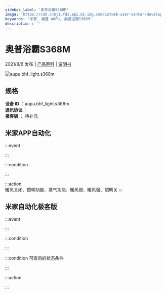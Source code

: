 ```yaml
---
sidebar_label: '奥普浴霸S368M'
image: 'https://cdn.cnbj1.fds.api.mi-img.com/iotweb-user-center/developer_1679069420625IPJIFIhk.png?GalaxyAccessKeyId=AKVGLQWBOVIRQ3XLEW&Expires=9223372036854775807&Signature=s2vnsmVOTWWpeNkr5C0vkrM2UIU='
keywords: '米家, 奥普 AUPU, 奥普浴霸S368M'
description : ''
---
```

# 奥普浴霸S368M

2021/8/6 发布 | [产品百科](https://home.mi.com/webapp/content/baike/product/index.html?model=aupu.bhf_light.s368m/) | [说明书](https://home.mi.com/views/introduction.html?model=aupu.bhf_light.s368m&region=cn)

![aupu.bhf_light.s368m](https://cdn.cnbj1.fds.api.mi-img.com/iotweb-user-center/developer_1679069420625IPJIFIhk.png?GalaxyAccessKeyId=AKVGLQWBOVIRQ3XLEW&Expires=9223372036854775807&Signature=s2vnsmVOTWWpeNkr5C0vkrM2UIU=)

## 规格  
> 
**设备 ID** ：aupu.bhf_light.s368m  
**通讯协议** ：  
**极客版**  ： 待补充 


## 米家APP自动化  

:::event  

:::

:::condition  

:::

:::action   
暖风关闭、照明功能、换气功能、暖风弱、暖风强、照明关
:::

## 米家自动化极客版  

:::event  

:::

:::condition  

:::

:::condition 可查询的状态条件  

:::

:::action  

:::

        
